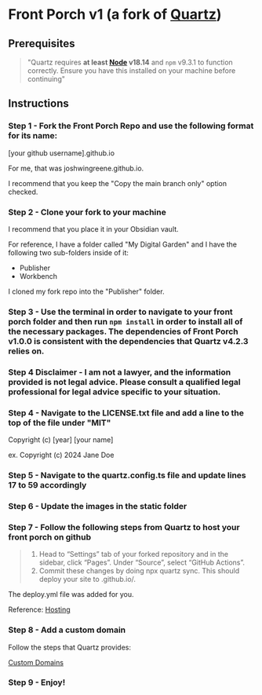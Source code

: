 # Front Porch v1 (a fork of [Quartz](https://quartz.jzhao.xyz/))

## Prerequisites

> "Quartz requires **at least [Node](https://nodejs.org/) v18.14** and `npm` v9.3.1 to function correctly. Ensure you have this installed on your machine before continuing"

## Instructions

### Step 1 - Fork the Front Porch Repo and use the following format for its name:

[your github username].github.io

For me, that was joshwingreene.github.io.

I recommend that you keep the "Copy the main branch only" option checked.

### Step 2 - Clone your fork to your machine

I recommend that you place it in your Obsidian vault.

For reference, I have a folder called "My Digital Garden" and I have the following two sub-folders inside of it:
- Publisher
- Workbench

I cloned my fork repo into the "Publisher" folder.

### Step 3 - Use the terminal in order to navigate to your front porch folder and then run `npm install` in order to install all of the necessary packages. The dependencies of Front Porch v1.0.0 is consistent with the dependencies that Quartz v4.2.3 relies on.

### Step 4 Disclaimer -  I am not a lawyer, and the information provided is not legal advice. Please consult a qualified legal professional for legal advice specific to your situation.

### Step 4 - Navigate to the LICENSE.txt file and add a line to the top of the file under "MIT"

Copyright (c) [year] [your name]

ex. Copyright (c) 2024 Jane Doe

### Step 5 - Navigate to the quartz.config.ts file and update lines 17 to 59 accordingly

### Step 6 - Update the images in the static folder

### Step 7 - Follow the following steps from Quartz to host your front porch on github

> 1. Head to “Settings” tab of your forked repository and in the sidebar, click “Pages”. Under “Source”, select “GitHub Actions”.
> 2. Commit these changes by doing npx quartz sync. This should deploy your site to <github-username>.github.io/<repository-name>.

The deploy.yml file was added for you.

Reference: [Hosting](https://quartz.jzhao.xyz/hosting#github-pages)

### Step 8 - Add a custom domain

Follow the steps that Quartz provides:

[Custom Domains](https://quartz.jzhao.xyz/hosting#custom-domain)

### Step 9 - Enjoy!